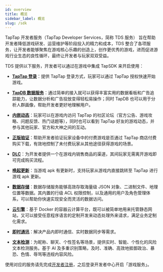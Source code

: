 ```yaml
---
id: overview
title: 概览
sidebar_label: 概览
slug: /sdk
---
```



TapTap 开发者服务（TapTap Developer Services，简称 TDS 服务） 旨在帮助开发者降低游戏研发、运营维护等阶段投入的精力和成本，TDS 整合了各项服务，让开发者能够聚焦在游戏核心乐趣的创造上，创作更优秀的游戏，进而促进游戏行业生态的良性循环，最终让开发者与玩家双双受益。

TDS 提供以下服务，开发者可以通过在游戏中集成 TapSDK 来开启使用：

- **[TapTap 登录](/2.x/sdk/taptap-login/guide/start)**：提供 TapTap 登录方式，玩家可以通过 TapTap 授权快速开始游戏。

- **[TapDB 数据服务](/2.x/sdk/tapdb/guide)**：通过简单的接入就可以获得丰富实用的数据看板和广告追踪能力，让数据分析和广告投放变得轻松易操作；同时 TapDB 也可以用于分析人群画像，帮助开发者更好地理解用户。

- **[内嵌动态](/2.x/sdk/embedded-moments/guide)**：玩家可以在游戏内访问 TapTap 的社区论坛（官方公告、游戏攻略、问题反馈、热门话题等），同时也可以看到 TapTap 好友的游戏动态，并参与其他玩家、官方和大神之间的互动。

- **[正版验证](/2.x/sdk/lisence/guide)**：帮助开发者验证玩家设备中的付费游戏是否通过 TapTap 商店付费购买下载，有效地控制了未付费玩家从其他途径获得游戏的场景。

- **[DLC](/2.x/sdk/dlc/guide)**：为开发者提供一个在游戏内销售商品的渠道，其间玩家无需离开游戏即可完成购买流程。

- **[唤起更新](/2.x/sdk/update/guide)**：当游戏 apk 有更新时，支持玩家从游戏内直接跳转至 TapTap 进行游戏 apk 更新。

- **[数据存储](/2.x/sdk/storage/guide/setup-dotnet)**：数据存储服务能够高效存取海量级 JSON 对象、二进制文件、地理位置等数据。其内置的行级 ACL 权限控制，以及通用的用户及角色管理体系，可以帮助你快速实现安全而灵活的数据访问。

- **[云引擎](/2.x/sdk/engine/guide/overview)**：基于 Docker 的容器云计算平台，既可以被简单地用来托管静态网站，又可以接受任意程序语言的定制开发来动态处理外来请求，满足业务定制化需求。

- **[即时通讯](/2.x/sdk/im/guide/overview)**：解决产品内即时通信、实时数据同步等需求。

<!--- 未上线，暂时隐藏
- [推送通知](/2.x/sdk/push/guide/overview)。整合了 Android 推送、iOS 推送的统一推送服务。
--->

- **[文本检测](/2.x/sdk/text-moderation/guide)**：为昵称、聊天、个性签名等场景，提供实时、智能、个性化的风险文本检测服务。基于 AI 及多重识别策略，及时、准确、高效地抵御政治、暴恐、色情、辱骂等违规内容风险。


使用对应的服务请先完成[开发者注册](/2.x/store/store-register)，之后登录开发者中心开启「游戏服务」。
